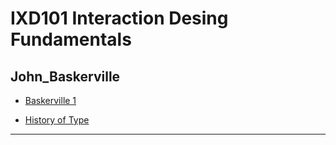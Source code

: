 IXD101 Interaction Desing Fundamentals 
======================================

John_Baskerville
-----------------

- [Baskerville 1](https://cwallen199.github.io/John_baskerville/john-baskerville1.html)

- [History of Type](https://cwallen199.github.io/John_baskerville/The_History_of_Type.html)

--------------------